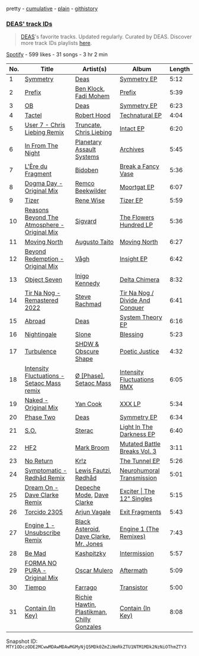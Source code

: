 pretty - [cumulative](/playlists/cumulative/37i9dQZF1DWUBSyNvqfKld.md) - [plain](/playlists/plain/37i9dQZF1DWUBSyNvqfKld) - [githistory](https://github.githistory.xyz/mackorone/spotify-playlist-archive/blob/main/playlists/plain/37i9dQZF1DWUBSyNvqfKld)

### [DEAS' track IDs](https://open.spotify.com/playlist/37i9dQZF1DWUBSyNvqfKld)

> <a href="spotify:artist:3sgVVFFM7mom04OAR0eNCL">DEAS</a>'s favorite tracks\. Updated regularly\. Curated by DEAS\. Discover more track IDs playlists <a href="spotify:genre:track\_id">here</a>.

[Spotify](https://open.spotify.com/user/spotify) - 599 likes - 31 songs - 3 hr 2 min

| No. | Title | Artist(s) | Album | Length |
|---|---|---|---|---|
| 1 | [Symmetry](https://open.spotify.com/track/12BdcH3gvLgwMYLcHyyuAu) | [Deas](https://open.spotify.com/artist/3sgVVFFM7mom04OAR0eNCL) | [Symmetry EP](https://open.spotify.com/album/4UmXfzT2CXwBKuNfjwCgjV) | 5:12 |
| 2 | [Prefix](https://open.spotify.com/track/60dyhittzt2ETdXgyVAAL6) | [Ben Klock](https://open.spotify.com/artist/1vJHfCreWAS46V8RZ67ojo), [Fadi Mohem](https://open.spotify.com/artist/054VxUoJAoxf48TlGoWf75) | [Prefix](https://open.spotify.com/album/5H2grQSbEIKAdhI3uMPWSe) | 5:39 |
| 3 | [OB](https://open.spotify.com/track/3N00TsnIUbuG1vKjYWAoBj) | [Deas](https://open.spotify.com/artist/3sgVVFFM7mom04OAR0eNCL) | [Symmetry EP](https://open.spotify.com/album/4UmXfzT2CXwBKuNfjwCgjV) | 6:23 |
| 4 | [Tactel](https://open.spotify.com/track/1ijccQa4BSY4clVZWfiUXR) | [Robert Hood](https://open.spotify.com/artist/5ipQlfnpRCtyOuhYqvPvQ8) | [Technatural EP](https://open.spotify.com/album/3JF9xETVb7Gbr13VBxheSf) | 4:04 |
| 5 | [User 7 \- Chris Liebing Remix](https://open.spotify.com/track/7rdjgiEEOhYiFZWOunZTlY) | [Truncate](https://open.spotify.com/artist/1JxLnEvBPdm9baryEFzE50), [Chris Liebing](https://open.spotify.com/artist/21444lX8gpmOX36icLmbFI) | [Intact EP](https://open.spotify.com/album/0O2PgceAoazJVZgY6ix37h) | 6:20 |
| 6 | [In From The Night](https://open.spotify.com/track/5e5j8vDv9RVTqjbTjguhSx) | [Planetary Assault Systems](https://open.spotify.com/artist/7umQgFrDu3yrchEbFfJd60) | [Archives](https://open.spotify.com/album/3gafLohBmJ3PfymXW7WKUh) | 5:45 |
| 7 | [L'Ère du Fragment](https://open.spotify.com/track/1bIsEZSWFllP4lvqf1ndhg) | [Bidoben](https://open.spotify.com/artist/72XReloTce12UjVn1KP69V) | [Break a Fancy Vase](https://open.spotify.com/album/1GGwMxXSl9AjW3CcGEl425) | 5:36 |
| 8 | [Dogma Day \- Original Mix](https://open.spotify.com/track/1tFxHgQEMcYgVKc5Tp05z6) | [Remco Beekwilder](https://open.spotify.com/artist/093To89xljIKjuy5VguaP4) | [Moortgat EP](https://open.spotify.com/album/197d3lHadEvxXy0IzPl4xi) | 6:07 |
| 9 | [Tizer](https://open.spotify.com/track/44hPU2KLpI20JjPfokKneQ) | [Rene Wise](https://open.spotify.com/artist/2KJa509WSY45vlGHjLL3Q9) | [Tizer EP](https://open.spotify.com/album/4XVAqUKVWzTZhubGzmSKPx) | 5:59 |
| 10 | [Reasons Beyond The Atmosphere \- Original Mix](https://open.spotify.com/track/2jSmDKRGbOOX9M408I6VrH) | [Sigvard](https://open.spotify.com/artist/6IrZoI6X8RzaqH4nMl8V3m) | [The Flowers Hundred LP](https://open.spotify.com/album/2p0Yfdq4XwJIDPkJUA43M7) | 5:36 |
| 11 | [Moving North](https://open.spotify.com/track/0pk1nSxaQP0AlX0QFiEZWS) | [Augusto Taito](https://open.spotify.com/artist/4wXtq6Rkh0ERzXBP7jmxbf) | [Moving North](https://open.spotify.com/album/1vNUOBd9PcTkka0shIjgFa) | 6:27 |
| 12 | [Beyond Redemption \- Original Mix](https://open.spotify.com/track/1fR8MqzYlAla5jOPYUZ7FL) | [Vågh](https://open.spotify.com/artist/4CCDoIlomaVNquOackuAtd) | [Insight EP](https://open.spotify.com/album/1gkPYaySVRbkVgQ3DZj3db) | 6:42 |
| 13 | [Object Seven](https://open.spotify.com/track/2PC846am308pOFsrQVoUju) | [Inigo Kennedy](https://open.spotify.com/artist/4UiRPifoPfW3sozAElsHYe) | [Delta Chimera](https://open.spotify.com/album/6lratvYPuUOVsQXqQVIVVI) | 8:32 |
| 14 | [Tir Na Nog \- Remastered 2022](https://open.spotify.com/track/67UBkmqW0KoHc2Ycs49Hdk) | [Steve Rachmad](https://open.spotify.com/artist/4BmzfIGmnyaxu1REssIgPp) | [Tir Na Nog / Divide And Conquer](https://open.spotify.com/album/6zQElFfzbiSWrM1dOUqAnC) | 6:41 |
| 15 | [Abroad](https://open.spotify.com/track/69KUcRKeRNSM1kZIKbACqE) | [Deas](https://open.spotify.com/artist/3sgVVFFM7mom04OAR0eNCL) | [System Theory EP](https://open.spotify.com/album/7JycrMeQMBjDdplu8dAIgh) | 6:16 |
| 16 | [Nightingale](https://open.spotify.com/track/4Z7nIOhDKL8qx1TX6WT7d9) | [Slone](https://open.spotify.com/artist/4RfPVkSGZn0IMFsvO12Gtx) | [Blessing](https://open.spotify.com/album/6W3HunfzUruvYgWr9dVKrg) | 5:23 |
| 17 | [Turbulence](https://open.spotify.com/track/273hZiLcekoS5dDMHZn0uM) | [SHDW & Obscure Shape](https://open.spotify.com/artist/3pqHn0bHhBjL0duQ5xesFe) | [Poetic Justice](https://open.spotify.com/album/0vWYICw7Q6EXWMZkKEsAYT) | 4:32 |
| 18 | [Intensity Fluctuations \- Setaoc Mass remix](https://open.spotify.com/track/3qoAOw79kOIWB9YG65gzzu) | [Ø \[Phase\]](https://open.spotify.com/artist/0mMCjSZUnt7dQBzZdCd2ez), [Setaoc Mass](https://open.spotify.com/artist/1VLqhTOnG3RulADitPNqLt) | [Intensity Fluctuations RMX](https://open.spotify.com/album/6P2nCtIt27ZhiclaWdg0QQ) | 6:05 |
| 19 | [Naked \- Original Mix](https://open.spotify.com/track/7bVbG70ehUlqACkVbLzskX) | [Yan Cook](https://open.spotify.com/artist/7b85knFTqgPmQmbUt77rYy) | [XXX LP](https://open.spotify.com/album/1uhYyc9nr76KaTw7BYWIOw) | 5:34 |
| 20 | [Phase Two](https://open.spotify.com/track/2oOTM8t4YHIHVHhMIVJb8Q) | [Deas](https://open.spotify.com/artist/3sgVVFFM7mom04OAR0eNCL) | [Symmetry EP](https://open.spotify.com/album/4UmXfzT2CXwBKuNfjwCgjV) | 6:34 |
| 21 | [S.O.](https://open.spotify.com/track/63wfhom4NkOos2kMcTnrVX) | [Sterac](https://open.spotify.com/artist/2QFnCeEbTqsb0YUYpFl08v) | [Light In The Darkness EP](https://open.spotify.com/album/0Sq8EOqgnRMl4Pja5WZVdC) | 6:40 |
| 22 | [HF2](https://open.spotify.com/track/0Bzj52BquYOISLOz4ABHdp) | [Mark Broom](https://open.spotify.com/artist/56HBXB2JoYhf04oMeko90l) | [Mutated Battle Breaks Vol\. 3](https://open.spotify.com/album/7zUHstzZVptHn8TEAazQRj) | 3:11 |
| 23 | [No Return](https://open.spotify.com/track/3kIbyJVCwfxH8GCqKXHiQ6) | [Kr!z](https://open.spotify.com/artist/4bVSJoHlXYbzdBrbgqbMxl) | [The Tunnel EP](https://open.spotify.com/album/45fmtpLe6Vv5GWzOiQBYDY) | 5:26 |
| 24 | [Symptomatic \- Rødhåd Remix](https://open.spotify.com/track/13XLwlJVbkwrCIkoNXjoUp) | [Lewis Fautzi](https://open.spotify.com/artist/50bQnv15LNmaH27jodquYw), [Rødhåd](https://open.spotify.com/artist/2hjOQqLAZDVolzxNhnSK2h) | [Neurohumoral Transmission](https://open.spotify.com/album/60DETnK5fvLPtXxRwz6DEI) | 5:01 |
| 25 | [Dream On \- Dave Clarke Remix](https://open.spotify.com/track/3okwFPtam8870RcteOp4sJ) | [Depeche Mode](https://open.spotify.com/artist/762310PdDnwsDxAQxzQkfX), [Dave Clarke](https://open.spotify.com/artist/19fQzdHD7BofK7Ka0x036V) | [Exciter \| The 12" Singles](https://open.spotify.com/album/79c0vqXP9tsIv83gFYz4nm) | 5:15 |
| 26 | [Torcido 2305](https://open.spotify.com/track/7zSJT7FFfBlBNBOIWWLgfw) | [Arjun Vagale](https://open.spotify.com/artist/5VL3jFaGca1I18S1a9N6cs) | [Exit Fragments](https://open.spotify.com/album/55ZARdCCFTXETRI4FBA14g) | 5:43 |
| 27 | [Engine 1 \- Unsubscribe Remix](https://open.spotify.com/track/2qBtaWanqZiyFWnq4qLbeO) | [Black Asteroid](https://open.spotify.com/artist/4O955Sa65L8MfJa8hg8q0F), [Dave Clarke](https://open.spotify.com/artist/6Fr9aJBxyMOkTFF0b9JZrQ), [Mr\. Jones](https://open.spotify.com/artist/5qSTSgxz3HaDOOSuFhNLIt) | [Engine 1 \(The Remixes\)](https://open.spotify.com/album/4oY4kcQ2vNOqjibD6FObfW) | 7:43 |
| 28 | [Be Mad](https://open.spotify.com/track/5OHgprTdZ1ZFMbciajnMF6) | [Kashpitzky](https://open.spotify.com/artist/1Emez61BnxzKMb3ygXnN9E) | [Intermission](https://open.spotify.com/album/6PuWnRzSAnKsgmMTho2Chn) | 5:57 |
| 29 | [FORMA NO PURA \- Original Mix](https://open.spotify.com/track/5s8gEhGOCA1fmon21wHYiZ) | [Oscar Mulero](https://open.spotify.com/artist/3jisZjR3TBVb9tIfTbRHTS) | [Aftermath](https://open.spotify.com/album/5dzUc3FyVN5tNpdSy0nEp6) | 5:09 |
| 30 | [Tiempo](https://open.spotify.com/track/2EfqSseQX83icThfmXIgfW) | [Farrago](https://open.spotify.com/artist/40dlsb5MBbRdrB2hf8XnvU) | [Transistor](https://open.spotify.com/album/7A3kGOjnV2KExE4fBFc6ne) | 5:00 |
| 31 | [Contain \(In Key\)](https://open.spotify.com/track/7741k8FIhIzCt1gTA0F42J) | [Richie Hawtin](https://open.spotify.com/artist/3AhwIUus3pIaA3CvYBEtpy), [Plastikman](https://open.spotify.com/artist/7GoFQNOTX0suC6Tn59qx8n), [Chilly Gonzales](https://open.spotify.com/artist/0qudezVgvl4Chd9BgNFB83) | [Contain \(In Key\)](https://open.spotify.com/album/3juMh8Hi5Mo0t9MlkacYAo) | 8:08 |

Snapshot ID: `MTY1ODczODE2MCwwMDAwMDAwMGMyNjQ5MDk0ZmZiNmRkZTU1NTM1MDk2NzNiOThmZTY3`
